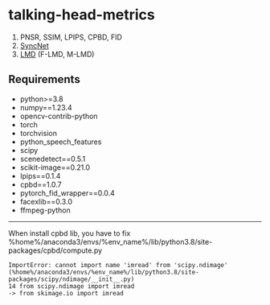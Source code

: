 # talking-head-metrics
1. PNSR, SSIM, LPIPS, CPBD, FID
2. [SyncNet](https://github.com/joonson/syncnet_python)
3. [LMD](https://arxiv.org/abs/1803.10404) (F-LMD, M-LMD)

## Requirements
- python>=3.8
- numpy==1.23.4
- opencv-contrib-python
- torch
- torchvision
- python_speech_features
- scipy
- scenedetect==0.5.1
- scikit-image==0.21.0
- lpips==0.1.4
- cpbd==1.0.7
- pytorch_fid_wrapper==0.0.4
- facexlib==0.3.0
- ffmpeg-python

---
When install cpbd lib, you have to fix %home%/anaconda3/envs/%env_name%/lib/python3.8/site-packages/cpbd/compute.py
```
ImportError: cannot import name 'imread' from 'scipy.ndimage' (%home%/anaconda3/envs/%env_name%/lib/python3.8/site-packages/scipy/ndimage/__init__.py)
14 from scipy.ndimage import imread
-> from skimage.io import imread
```
